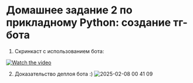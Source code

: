 # Домашнее задание 2 по прикладному Python: создание тг-бота
1. Скринкаст с использованием бота: 


[![Watch the video](https://downloader.disk.yandex.ru/preview/4137883c8722e278c722ca2296e5be43e4ef6675e23b6d7572c63388987db48c/67a67236/sixWulhYH2NyjzGo2bhnobaZ0KijuJd1-VHL_NKAiBSyBdLfBCr8LIMn43LCdx7368UlvfTDAQ4npkMToE1_ZA%3D%3D?uid=0&filename=novorozhdennyy_kotenok_bez_mamy_kak_vykhazhivat.jpg&disposition=inline&hash=&limit=0&content_type=image%2Fjpeg&owner_uid=0&tknv=v2&size=2048x2048)](https://disk.yandex.ru/i/BeZKS6TruDqHcA)



2. Доказательство деплоя бота :)
![2025-02-08 00 41 09](https://github.com/user-attachments/assets/91ddc11f-f9fc-4a86-a04d-6d4a9e0d05bc)
